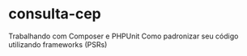 # consulta-cep

Trabalhando com Composer e PHPUnit
Como padronizar seu código utilizando frameworks (PSRs)
